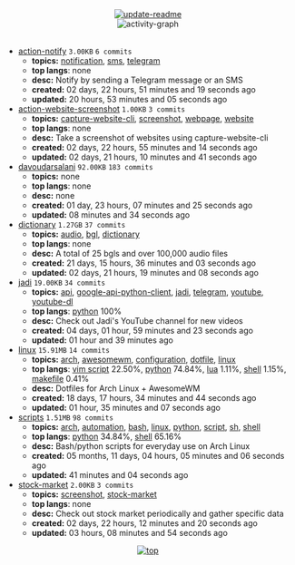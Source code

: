 <div align="center">
<a href="https://github.com/davoudarsalani/davoudarsalani/actions/workflows/update-readme.yml">
<img alt="update-readme" src="https://github.com/davoudarsalani/davoudarsalani/actions/workflows/update-readme.yml/badge.svg">
</a>
</div>
<div align="center">
<img alt="activity-graph" src="https://activity-graph.herokuapp.com/graph?username=davoudarsalani&custom_title=Joined%2002%20years,%2007%20months,%2029%20days,%2002%20hours,%2041%20minutes%20and%2026%20seconds%20ago&hide_border=true&theme=react-dark"></div>
<br>

* [action-notify](https://github.com/davoudarsalani/action-notify) `3.00KB` `6 commits`
	+ __topics:__ [notification](https://github.com/topics/notification), [sms](https://github.com/topics/sms), [telegram](https://github.com/topics/telegram)
	+ __top langs__: none
	+ __desc:__ Notify by sending a Telegram message or an SMS
	+ __created:__ 02 days, 22 hours, 51 minutes and 19 seconds ago
	+ __updated:__ 20 hours, 53 minutes and 05 seconds ago
* [action-website-screenshot](https://github.com/davoudarsalani/action-website-screenshot) `1.00KB` `3 commits`
	+ __topics:__ [capture-website-cli](https://github.com/topics/capture-website-cli), [screenshot](https://github.com/topics/screenshot), [webpage](https://github.com/topics/webpage), [website](https://github.com/topics/website)
	+ __top langs__: none
	+ __desc:__ Take a screenshot of websites using capture-website-cli
	+ __created:__ 02 days, 22 hours, 55 minutes and 14 seconds ago
	+ __updated:__ 02 days, 21 hours, 10 minutes and 41 seconds ago
* [davoudarsalani](https://github.com/davoudarsalani/davoudarsalani) `92.00KB` `183 commits`
	+ __topics:__ none
	+ __top langs__: none
	+ __desc:__ none
	+ __created:__ 01 day, 23 hours, 07 minutes and 25 seconds ago
	+ __updated:__ 08 minutes and 34 seconds ago
* [dictionary](https://github.com/davoudarsalani/dictionary) `1.27GB` `37 commits`
	+ __topics:__ [audio](https://github.com/topics/audio), [bgl](https://github.com/topics/bgl), [dictionary](https://github.com/topics/dictionary)
	+ __top langs__: none
	+ __desc:__ A total of 25 bgls and over 100,000 audio files
	+ __created:__ 21 days, 15 hours, 36 minutes and 03 seconds ago
	+ __updated:__ 02 days, 21 hours, 19 minutes and 08 seconds ago
* [jadi](https://github.com/davoudarsalani/jadi) `19.00KB` `34 commits`
	+ __topics:__ [api](https://github.com/topics/api), [google-api-python-client](https://github.com/topics/google-api-python-client), [jadi](https://github.com/topics/jadi), [telegram](https://github.com/topics/telegram), [youtube](https://github.com/topics/youtube), [youtube-dl](https://github.com/topics/youtube-dl)
	+ __top langs__: [python](https://github.com/topics/Python) 100%
	+ __desc:__ Check out Jadi's YouTube channel for new videos
	+ __created:__ 04 days, 01 hour, 59 minutes and 23 seconds ago
	+ __updated:__ 01 hour and 39 minutes ago
* [linux](https://github.com/davoudarsalani/linux) `15.91MB` `14 commits`
	+ __topics:__ [arch](https://github.com/topics/arch), [awesomewm](https://github.com/topics/awesomewm), [configuration](https://github.com/topics/configuration), [dotfile](https://github.com/topics/dotfile), [linux](https://github.com/topics/linux)
	+ __top langs__: [vim script](https://github.com/topics/Vim%%20script) 22.50%, [python](https://github.com/topics/Python) 74.84%, [lua](https://github.com/topics/Lua) 1.11%, [shell](https://github.com/topics/Shell) 1.15%, [makefile](https://github.com/topics/Makefile) 0.41%
	+ __desc:__ Dotfiles for Arch Linux + AwesomeWM
	+ __created:__ 18 days, 17 hours, 34 minutes and 44 seconds ago
	+ __updated:__ 01 hour, 35 minutes and 07 seconds ago
* [scripts](https://github.com/davoudarsalani/scripts) `1.51MB` `98 commits`
	+ __topics:__ [arch](https://github.com/topics/arch), [automation](https://github.com/topics/automation), [bash](https://github.com/topics/bash), [linux](https://github.com/topics/linux), [python](https://github.com/topics/python), [script](https://github.com/topics/script), [sh](https://github.com/topics/sh), [shell](https://github.com/topics/shell)
	+ __top langs__: [python](https://github.com/topics/Python) 34.84%, [shell](https://github.com/topics/Shell) 65.16%
	+ __desc:__ Bash/python scripts for everyday use on Arch Linux
	+ __created:__ 05 months, 11 days, 04 hours, 05 minutes and 06 seconds ago
	+ __updated:__ 41 minutes and 04 seconds ago
* [stock-market](https://github.com/davoudarsalani/stock-market) `2.00KB` `3 commits`
	+ __topics:__ [screenshot](https://github.com/topics/screenshot), [stock-market](https://github.com/topics/stock-market)
	+ __top langs__: none
	+ __desc:__ Check out stock market periodically and gather specific data
	+ __created:__ 02 days, 22 hours, 12 minutes and 20 seconds ago
	+ __updated:__ 03 hours, 08 minutes and 54 seconds ago
<div align="center">
<a href='https://github.com/davoudarsalani/davoudarsalani#readme'>
<img alt='top' src='https://img.shields.io/badge/TOP-grey'>
</a>
</div>
